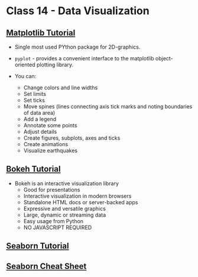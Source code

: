 # Class 14 - Data Visualization

## [Matplotlib Tutorial](https://www.labri.fr/perso/nrougier/teaching/matplotlib/)

* Single most used PYthon package for 2D-graphics.

* `pyplot` - provides a convenient interface to the matplotlib object-oriented plotting library.

* You can:
  * Change colors and line widths
  * Set limits
  * Set ticks
  * Move spines (lines connecting axis tick marks and noting boundaries of data area)
  * Add a legend
  * Annotate some points
  * Adjust details
  * Create figures, subplots, axes and ticks
  * Create animations
  * Visualize earthquakes

## [Bokeh Tutorial](https://mybinder.org/v2/gh/bokeh/bokeh-notebooks/master?filepath=tutorial%2F00%20-%20Introduction%20and%20Setup.ipynb)

* Bokeh is an interactive visualization library
  * Good for presentations
  * Interactive visualization in modern browsers
  * Standalone HTML docs or server-backed apps
  * Expressive and versatile graphics
  * Large, dynamic or streaming data
  * Easy usage from Python
  * NO JAVASCRIPT REQUIRED

## [Seaborn Tutorial](https://seaborn.pydata.org/tutorial.html)

## [Seaborn Cheat Sheet](https://s3.amazonaws.com/assets.datacamp.com/blog_assets/Python_Seaborn_Cheat_Sheet.pdf)

